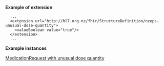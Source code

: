 
**Example of extension**

```
  ...
  <extension url="http://hl7.org.nz/fhir/StructureDefinition/nzeps-unusual-dose-quantity">
    <valueBoolean value="true"/>
  </extension>
  ...

```

**Example instances**

[MedicationRequest with unusual dose quantity](MedicationRequest-medicationrequest-nzeps-unusual-dose-quantity.html)